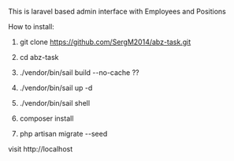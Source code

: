 This is laravel based admin interface with Employees and Positions

How to install:

1) git clone https://github.com/SergM2014/abz-task.git

2) cd abz-task

3) ./vendor/bin/sail build --no-cache ??

4) ./vendor/bin/sail up -d

5) ./vendor/bin/sail shell

6) composer install

7) php artisan migrate --seed


visit http://localhost 

